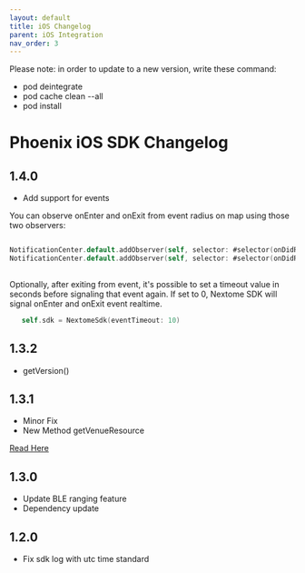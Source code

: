 ```yaml
---
layout: default
title: iOS Changelog
parent: iOS Integration
nav_order: 3
---
```


Please note: in order to update to a new version, write these command:
- pod deintegrate
- pod cache clean --all
- pod install


# Phoenix iOS SDK Changelog

## 1.4.0
* Add support for events

You can observe onEnter and onExit from event radius on map using those two observers:
```swift

NotificationCenter.default.addObserver(self, selector: #selector(onDidReceiveEventEnter(_:)), name: NSNotification.Name(rawValue: "EVENT_ENTER_STREAM"), object: nil)
NotificationCenter.default.addObserver(self, selector: #selector(onDidReceiveEventExit(_:)), name: NSNotification.Name(rawValue: "EVENT_EXIT_STREAM"), object: nil)
        
```
Optionally, after exiting from event, it's possible to set a timeout value in seconds before signaling that event again.
If set to 0, Nextome SDK will signal onEnter and onExit event realtime.

```swift
   self.sdk = NextomeSdk(eventTimeout: 10)
```

## 1.3.2
* getVersion()


## 1.3.1
* Minor Fix
* New Method getVenueResource

[Read Here](https://docs.nextome.dev/sdk/ios/README.html#venue-resources-sdk-v--131)




## 1.3.0
* Update BLE ranging feature
* Dependency update

## 1.2.0
* Fix sdk log with utc time standard
